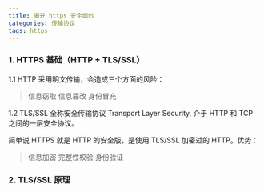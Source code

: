 ```yaml
---
title: 揭开 https 安全面纱
categories: 传输协议
tags: https
---
```


### 1. HTTPS 基础（HTTP + TLS/SSL）

1.1 HTTP 采用明文传输，会造成三个方面的风险：
> 信息窃取
  信息篡改
  身份冒充


1.2 TLS/SSL 全称安全传输协议 Transport Layer Security, 介于 HTTP 和 TCP 之间的一层安全协议。

简单说 HTTPS 就是 HTTP 的安全版，是使用 TLS/SSL 加密过的 HTTP。优势：
> 信息加密
  完整性校验
  身份验证

### 2. TLS/SSL 原理


